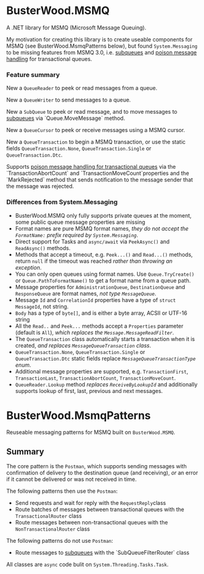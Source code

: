 # BusterWood.MSMQ

A .NET library for MSMQ (Microsoft Message Queuing).

My motivation for creating this library is to create useable components for MSMQ (see BusterWood.MsmqPatterns below), but found `System.Messaging` to be
missing features from MSMQ 3.0, i.e. [subqueues](https://msdn.microsoft.com/en-us/library/ms711414(v=vs.85).aspx) and [poison message handling](https://msdn.microsoft.com/en-us/library/ms703179(v=vs.85).aspx) for transactional queues.

### Feature summary

New a `QueueReader` to peek or read messages from a queue.

New a `QueueWriter` to send messages to a queue.

New a `SubQueue` to peek or read message, and to move messages to [subqueues](https://msdn.microsoft.com/en-us/library/ms711414(v=vs.85).aspx) via `Queue.MoveMessage` method.

New a `QueueCursor` to peek or receive messages using a MSMQ cursor.

New a `QueueTransaction` to begin a MSMQ transaction, or use the static fields `QueueTransaction.None`, `QueueTransaction.Single` or `QueueTransaction.Dtc`.

Supports [poison message handling for transactional queues](https://msdn.microsoft.com/en-us/library/ms703179(v=vs.85).aspx) via the `TransactionAbortCount` and `TransactionMoveCount`properties and the `MarkRejected` method that sends notification to the message sender that the message was rejected.

### Differences from System.Messaging

* BusterWood.MSMQ only fully supports private queues at the moment, some public queue message properties are missing
* Format names are pure MSMQ format names, _they do not accept the `FormatName:` prefix required by `System.Messaging`_.
* Direct support for Tasks and `async/await` via `PeekAsync()` and `ReadAsync()` methods.
* Methods that accept a timeout, e.g. `Peek...()` and `Read...()` methods, return `null` if the timeout was reached _rather than throwing an exception_.
* You can only open queues using format names.  Use `Queue.TryCreate()` or `Queue.PathToFormatName()` to get a format name from a queue path.
* Message properties for `AdministrationQueue`, `DestinationQueue` and `ResponseQueue` are format names, _not type `MessageQueue`_.
* Message `Id` and `CorrelationId` properties have a type of `struct MessageId`, not string.
* `Body` has a type of `byte[]`, and is either a byte array, ACSII or UTF-16 string
* All the `Read..` and `Peek...` methods accept a `Properties` parameter (default is `All`), _which replaces the `Message.MessageReadFilter`_.
* The `QueueTransaction` class automatically starts a transaction when it is created, _and replaces `MessageQueueTransaction` class_.
* `QueueTransaction.None`, `QueueTransaction.Single` or `QueueTransaction.Dtc` static fields replace _`MessageQueueTransactionType` enum_. 
* Additional message properties are supported, e.g. `TransactionFirst`, `TransactionLast`, `TransactionAbortCount`, `TransactionMoveCount`.
* `QueueReader.Lookup` method _replaces `ReceiveByLookupId`_ and additionally supports lookup of first, last, previous and next messages.

# BusterWood.MsmqPatterns

Reuseable messaging patterns for MSMQ built on `BusterWood.MSMQ`.

## Summary

The core pattern is the `Postman`, which supports sending messages with confirmation of delivery to the destination queue (and receiving), _or_ an error if it cannot be delivered or was not received in time.

The following patterns then use the `Postman`:
* Send requests and wait for reply with the `RequestReply`class
* Route batches of messages between transactional queues with the `TransactionalRouter` class
* Route messages between non-transactional queues with the `NonTransactionalRouter` class

The following patterns do not use `Postman`:
* Route messages to [subqueues](https://msdn.microsoft.com/en-us/library/ms711414(v=vs.85).aspx) with the `SubQueueFilterRouter` class

All classes are `async` code bulit on `System.Threading.Tasks.Task`.
